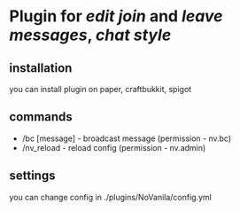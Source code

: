 # **Plugin** for _edit join_ and _leave messages_, _chat style_ 
## installation
you can install plugin on paper, craftbukkit, spigot
## commands
- /bc [message] - broadcast message (permission - nv.bc)
- /nv_reload - reload config (permission - nv.admin)
## settings
you can change config in ./plugins/NoVanila/config.yml
